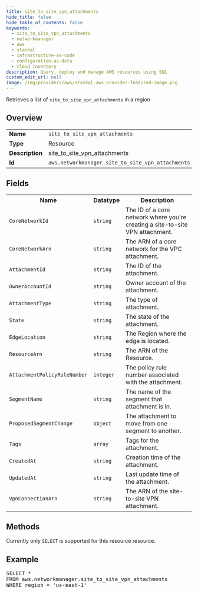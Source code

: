 ```yaml
---
title: site_to_site_vpn_attachments
hide_title: false
hide_table_of_contents: false
keywords:
  - site_to_site_vpn_attachments
  - networkmanager
  - aws
  - stackql
  - infrastructure-as-code
  - configuration-as-data
  - cloud inventory
description: Query, deploy and manage AWS resources using SQL
custom_edit_url: null
image: /img/providers/aws/stackql-aws-provider-featured-image.png
---
```

Retrieves a list of <code>site_to_site_vpn_attachments</code> in a region

## Overview
<table><tbody>
<tr><td><b>Name</b></td><td><code>site_to_site_vpn_attachments</code></td></tr>
<tr><td><b>Type</b></td><td>Resource</td></tr>
<tr><td><b>Description</b></td><td>site_to_site_vpn_attachments</td></tr>
<tr><td><b>Id</b></td><td><code>aws.networkmanager.site_to_site_vpn_attachments</code></td></tr>
</tbody></table>

## Fields
<table><tbody>
<tr><th>Name</th><th>Datatype</th><th>Description</th></tr>
<tr><td><code>CoreNetworkId</code></td><td><code>string</code></td><td>The ID of a core network where you're creating a site-to-site VPN attachment.</td></tr>
<tr><td><code>CoreNetworkArn</code></td><td><code>string</code></td><td>The ARN of a core network for the VPC attachment.</td></tr>
<tr><td><code>AttachmentId</code></td><td><code>string</code></td><td>The ID of the attachment.</td></tr>
<tr><td><code>OwnerAccountId</code></td><td><code>string</code></td><td>Owner account of the attachment.</td></tr>
<tr><td><code>AttachmentType</code></td><td><code>string</code></td><td>The type of attachment.</td></tr>
<tr><td><code>State</code></td><td><code>string</code></td><td>The state of the attachment.</td></tr>
<tr><td><code>EdgeLocation</code></td><td><code>string</code></td><td>The Region where the edge is located.</td></tr>
<tr><td><code>ResourceArn</code></td><td><code>string</code></td><td>The ARN of the Resource.</td></tr>
<tr><td><code>AttachmentPolicyRuleNumber</code></td><td><code>integer</code></td><td>The policy rule number associated with the attachment.</td></tr>
<tr><td><code>SegmentName</code></td><td><code>string</code></td><td>The name of the segment that attachment is in.</td></tr>
<tr><td><code>ProposedSegmentChange</code></td><td><code>object</code></td><td>The attachment to move from one segment to another.</td></tr>
<tr><td><code>Tags</code></td><td><code>array</code></td><td>Tags for the attachment.</td></tr>
<tr><td><code>CreatedAt</code></td><td><code>string</code></td><td>Creation time of the attachment.</td></tr>
<tr><td><code>UpdatedAt</code></td><td><code>string</code></td><td>Last update time of the attachment.</td></tr>
<tr><td><code>VpnConnectionArn</code></td><td><code>string</code></td><td>The ARN of the site-to-site VPN attachment.</td></tr>

</tbody></table>

## Methods
Currently only <code>SELECT</code> is supported for this resource resource.

## Example
<pre>
SELECT *<br/>FROM aws.networkmanager.site_to_site_vpn_attachments<br/>WHERE region = 'us-east-1'
</pre>
